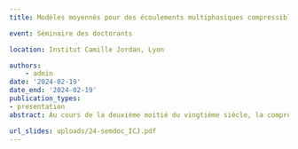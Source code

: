 ```yaml
---
title: Modèles moyennés pour des écoulements multiphasiques compressibles

event: Séminaire des doctorants

location: Institut Camille Jordan, Lyon

authors:
    - admin
date: '2024-02-19'
date_end: '2024-02-19'
publication_types:
- presentation
abstract: Au cours de la deuxième moitié du vingtième siècle, la compréhension et la modélisation d'écoulements multiphasiques compressibles sont devenues un enjeu majeur de recherche et présentent un défi certain à la communauté. Ce genre d'écoulements se retrouve dans diverses situations dans l'industrie, comme par exemple les circuits d'eau pressurisée dans les réacteurs nucléaires ou encore dans les chambres de combustion des lanceurs spatiaux. Dans cette présentation, je vais tout d'abord justifier le besoin de modèles moyennés pour des écoulements multiphasiques compressibles, puis lister quelques méthodes pour obtenir ce genre de modèles. Enfin, je vais présenter la dérivation d'un modèle pour un écoulement diphasique stratifié par la méthode de réduction de dimension, que j'ai effectuée lors de mon stage de M2.

url_slides: uploads/24-semdoc_ICJ.pdf
---
```

